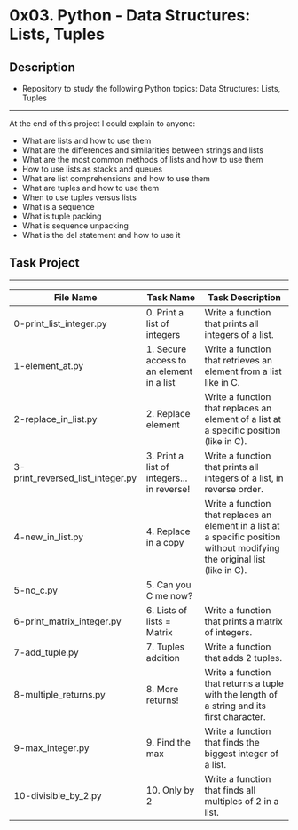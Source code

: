 # 0x03. Python - Data Structures: Lists, Tuples

## Description
- Repository to study the following Python topics: Data Structures: Lists, Tuples
---
At the end of this project I could explain to anyone:
- What are lists and how to use them
- What are the differences and similarities between strings and lists
- What are the most common methods of lists and how to use them
- How to use lists as stacks and queues
- What are list comprehensions and how to use them
- What are tuples and how to use them
- When to use tuples versus lists
- What is a sequence
- What is tuple packing
- What is sequence unpacking
- What is the del statement and how to use it

## Task Project
---
File Name|Task Name|Task Description
---|---|---
0-print_list_integer.py | 0. Print a list of integers | Write a function that prints all integers of a list.
1-element_at.py | 1. Secure access to an element in a list | Write a function that retrieves an element from a list like in C.
2-replace_in_list.py | 2. Replace element | Write a function that replaces an element of a list at a specific position (like in C).
3-print_reversed_list_integer.py | 3. Print a list of integers... in reverse! | Write a function that prints all integers of a list, in reverse order.
4-new_in_list.py | 4. Replace in a copy | Write a function that replaces an element in a list at a specific position without modifying the original list (like in C).
5-no_c.py | 5. Can you C me now? |
6-print_matrix_integer.py | 6. Lists of lists = Matrix | Write a function that prints a matrix of integers.
7-add_tuple.py | 7. Tuples addition | Write a function that adds 2 tuples.
8-multiple_returns.py | 8. More returns! | Write a function that returns a tuple with the length of a string and its first character.
9-max_integer.py | 9. Find the max | Write a function that finds the biggest integer of a list.
10-divisible_by_2.py | 10. Only by 2 | Write a function that finds all multiples of 2 in a list.
